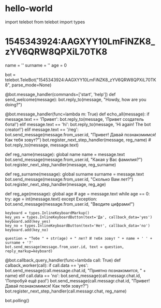 # hello-world

import telebot
from telebot import types

# 1545343924:AAGXYY10LmFiNZK8_zYV6QRW8QPXiL70TK8

name = ''
surname = ''
age = 0

bot = telebot.TeleBot("1545343924:AAGXYY10LmFiNZK8_zYV6QRW8QPXiL70TK8", parse_mode=None)


@bot.message_handler(commands=['start', 'help'])
def send_welcome(message):
    bot.reply_to(message, "Howdy, how are you doing?")


@bot.message_handler(func=lambda m: True)
def echo_all(message):
    if message.text == 'Привет':
        bot.reply_to(message, 'Привет создатель бота!')
    elif message.text == 'hi':
        bot.reply_to(message, 'Hi again! The bot creator!')
    elif message.text == '/reg':
        bot.send_message(message.from_user.id, "Привет! Давай познакомимся! Как тебя зовут?")
        bot.register_next_step_handler(message, reg_name)
    # bot.reply_to(message, message.text)


def reg_name(message):
    global name
    name = message.text
    bot.send_message(message.from_user.id, "Какая у Вас фамилия?")
    bot.register_next_step_handler(message, reg_surname)


def reg_surname(message):
    global surname
    surname = message.text
    bot.send_message(message.from_user.id, "Сколько Вам лет?")
    bot.register_next_step_handler(message, reg_age)


def reg_age(message):
    global age
    # age = message.text
    while age == 0:
        try:
            age = int(message.text)
        except Exception:
            bot.send_message(message.from_user.id, "Вводите цифрами!")

    keyboard = types.InlineKeyboardMarkup()
    key_yes = types.InlineKeyboardButton(text='Да', callback_data='yes')
    keyboard.add(key_yes)
    key_no = types.InlineKeyboardButton(text='Нет', callback_data='no')
    keyboard.add(key_no)

    question = "Тебе " + str(age) + " лет? И тебя зовут " + name + ' ' + surname + '?'
    bot.send_message(message.from_user.id, text = question, reply_markup=keyboard)

@bot.callback_query_handler(func=lambda call: True)
def calback_worker(call):
    if call.data == 'yes':
        bot.send_message(call.message.chat.id, "Приятно познакомится, " + name)
    elif call.data == 'no':
        bot.send_message(call.messagr.chat.id, 'Попробуй ещё раз!')
        bot.send_message(call.messagr.chat.id, "Привет! Давай познакомимся! Как тебя зовут?")
        bot.register_next_step_handler(call.messagr.chat, reg_name)




bot.polling()
